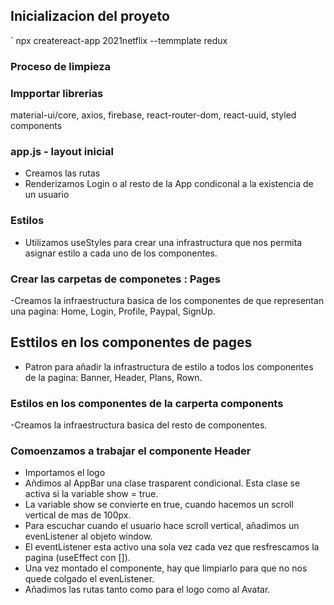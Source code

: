 

## Inicializacion del proyeto

` npx createreact-app 2021netflix --temmplate redux

### Proceso de limpieza

### Impportar librerias

material-ui/core, axios, firebase, react-router-dom, react-uuid, styled components

### app.js - layout inicial

- Creamos las rutas
- Renderizamos Login o al resto de la App condiconal a la existencia de  un usuario

### Estilos
- Utilizamos useStyles para crear una infrastructura que nos permita asignar estilo a cada uno de los componentes.

### Crear las carpetas de componetes :  Pages

-Creamos  la infraestructura basica  de los componentes de que representan una pagina: Home, Login, Profile, Paypal, SignUp.

## Esttilos  en los componentes  de pages

- Patron para añadir la infrastructura de estilo a todos los componentes de la pagina:
Banner, Header, Plans, Rown.

### Estilos  en los componentes de la carperta components

-Creamos  la infraestructura basica del resto de componentes.

### Comoenzamos a trabajar el componente Header

- Importamos el logo
- Añdimos al AppBar una clase trasparent condicional. Esta clase se activa si la variable show = true.
- La variable show se convierte en true, cuando hacemos un scroll vertical de mas de 100px.
- Para escuchar cuando el usuario hace scroll vertical, añadimos un evenListener al objeto window.
- El eventListener esta activo una sola vez cada vez que resfrescamos la pagina (useEffect con []).
- Una vez montado el componente, hay que limpiarlo para que no nos quede colgado el evenListener.
- Añadimos las rutas  tanto como para el logo como al Avatar.